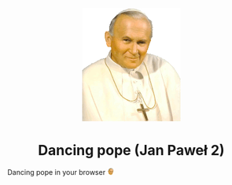 <div align="center">
    <img src="public/image/dancing-pope.gif" alt="Pope JP2">
    <h1>Dancing pope (Jan Paweł 2)</h1>
</div>

Dancing pope in your browser <img src="public/image/favicon.png" height="14" alt="Favicon">

